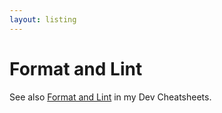 ```yaml
---
layout: listing
---
```

# Format and Lint

See also [Format and Lint](https://michaelcurrin.github.io/dev-cheatsheets/cheatsheets/javascript/format-and-lint/) in my Dev Cheatsheets.
